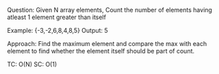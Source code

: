 Question: Given N array elements, Count the number of elements having atleast 1 element greater than itself

Example: {-3,-2,6,8,4,8,5}
Output: 5

Approach: Find the maximum element and compare the max with each element to find whether the element itself should be part of count.

TC: O(N)
SC: O(1)